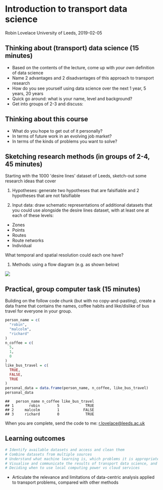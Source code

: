 Introduction to transport data science
================
Robin Lovelace
University of Leeds, 2019-02-05<br/><img class="img-footer" alt="" src="http://www.stephanehess.me.uk/images/picture3.png">

Thinking about (transport) data science (15 minutes)
----------------------------------------------------

-   Based on the contents of the lecture, come up with *your own* definition of data science
-   Name 2 advantages and 2 disadvantages of this approach to transport research
-   How do you see yourself using data science over the next 1 year, 5 years, 20 years
-   Quick go around: what is your name, level and background?
-   Get into groups of 2-3 and discuss:

Thinking about this course
--------------------------

-   What do you hope to get out of it personally?
-   In terms of future work in an evolving job market?
-   In terms of the kinds of problems you want to solve?

Sketching research methods (in groups of 2-4, 45 minutes)
---------------------------------------------------------

Starting with the 1000 'desire lines' dataset of Leeds, sketch-out some research ideas that cover

1.  Hypotheses: generate two hypotheses that are falsifiable and 2 hypotheses that are not falsifiable

2.  Input data: draw schematic representations of additional datasets that you could use alongside the desire lines dataset, with at least one at each of these levels:

-   Zones
-   Points
-   Routes
-   Route networks
-   Individual

What temporal and spatial resolution could each one have?

1.  Methods: using a flow diagram (e.g. as shown below)

![](https://raw.githubusercontent.com/npct/pct-team/master/flow-model/flow-diag2.png)

Practical, group computer task (15 minutes)
-------------------------------------------

Building on the follow code chunk (but with no copy-and-pasting), create a data frame that contains the names, coffee habits and like/dislike of bus travel for everyone in your group.

``` r
person_name = c(
  "robin",
  "malcolm",
  "richard"
)
n_coffee = c(
  5,
  1,
  0
)
like_bus_travel = c(
  TRUE,
  FALSE,
  TRUE
)
personal_data = data.frame(person_name, n_coffee, like_bus_travel)
personal_data
```

    ##   person_name n_coffee like_bus_travel
    ## 1       robin        5            TRUE
    ## 2     malcolm        1           FALSE
    ## 3     richard        0            TRUE

When you are complete, send the code to me: <r.lovelace@leeds.ac.uk>

Learning outcomes
-----------------

``` r
# Identify available datasets and access and clean them
# Combine datasets from multiple sources
# Understand what machine learning is, which problems it is appropriate for compared with traditional statistical approaches, and how to implement machine learning techniques
# Visualise and communicate the results of transport data science, and know about setting-up interactive web applications
# Deciding when to use local computing power vs cloud services
```

-   Articulate the relevance and limitations of data-centric analysis applied to transport problems, compared with other methods
